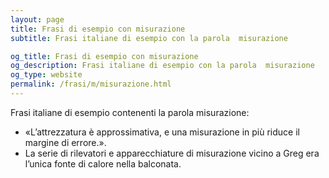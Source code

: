 ```yaml
---
layout: page
title: Frasi di esempio con misurazione 
subtitle: Frasi italiane di esempio con la parola  misurazione

og_title: Frasi di esempio con misurazione 
og_description: Frasi italiane di esempio con la parola  misurazione
og_type: website
permalink: /frasi/m/misurazione.html
---
```


Frasi italiane di esempio contenenti la parola misurazione:


- «L’attrezzatura è approssimativa, e una misurazione in più riduce il margine di errore.».
- La serie di rilevatori e apparecchiature di misurazione vicino a Greg era l’unica fonte di calore nella balconata.
